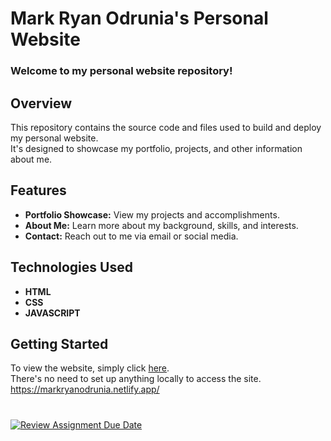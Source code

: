 # Mark Ryan Odrunia's Personal Website
### Welcome to my personal website repository!

## Overview
This repository contains the source code and files used to build and deploy my personal website. <br> 
It's designed to showcase my portfolio, projects, and other information about me.

## Features
<ul>
  <li><b>Portfolio Showcase:</b> View my projects and accomplishments.</li>
  <li><b>About Me:</b> Learn more about my background, skills, and interests.</li>
  <li><b>Contact:</b> Reach out to me via email or social media.</li>
</ul>

## Technologies Used
<ul>
  <li><b>HTML</b></li>
  <li><b>CSS</b></li>
  <li><b>JAVASCRIPT</b></li>
</ul>

## Getting Started
To view the website, simply click <a href="https://markryanodrunia.netlify.app/" target="_blank">here</a>. <br>
There's no need to set up anything locally to access the site.<br>
https://markryanodrunia.netlify.app/
# 
[![Review Assignment Due Date](https://classroom.github.com/assets/deadline-readme-button-24ddc0f5d75046c5622901739e7c5dd533143b0c8e959d652212380cedb1ea36.svg)](https://classroom.github.com/a/nn2YhwXT)
